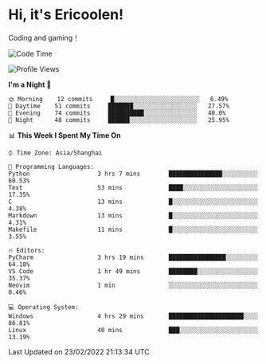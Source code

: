 # Hi, it's Ericoolen!
Coding and gaming！

<!--START_SECTION:waka-->
![Code Time](http://img.shields.io/badge/Code%20Time-184%20hrs%2035%20mins-blue)

![Profile Views](http://img.shields.io/badge/Profile%20Views-4-blue)

**I'm a Night 🦉** 

```text
🌞 Morning    12 commits     █░░░░░░░░░░░░░░░░░░░░░░░░   6.49% 
🌆 Daytime    51 commits     ███████░░░░░░░░░░░░░░░░░░   27.57% 
🌃 Evening    74 commits     ██████████░░░░░░░░░░░░░░░   40.0% 
🌙 Night      48 commits     ██████░░░░░░░░░░░░░░░░░░░   25.95%

```


📊 **This Week I Spent My Time On** 

```text
⌚︎ Time Zone: Asia/Shanghai

💬 Programming Languages: 
Python                   3 hrs 7 mins        ███████████████░░░░░░░░░░   60.53% 
Text                     53 mins             ████░░░░░░░░░░░░░░░░░░░░░   17.35% 
C                        13 mins             █░░░░░░░░░░░░░░░░░░░░░░░░   4.38% 
Markdown                 13 mins             █░░░░░░░░░░░░░░░░░░░░░░░░   4.31% 
Makefile                 11 mins             █░░░░░░░░░░░░░░░░░░░░░░░░   3.55%

🔥 Editors: 
PyCharm                  3 hrs 19 mins       ████████████████░░░░░░░░░   64.18% 
VS Code                  1 hr 49 mins        ████████░░░░░░░░░░░░░░░░░   35.37% 
Neovim                   1 min               ░░░░░░░░░░░░░░░░░░░░░░░░░   0.46%

💻 Operating System: 
Windows                  4 hrs 29 mins       █████████████████████░░░░   86.81% 
Linux                    40 mins             ███░░░░░░░░░░░░░░░░░░░░░░   13.19%

```


 Last Updated on 23/02/2022 21:13:34 UTC
<!--END_SECTION:waka-->

